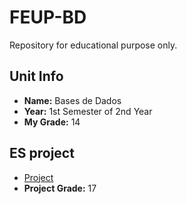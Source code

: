 # FEUP-BD
Repository for educational purpose only.

## Unit Info
- __Name:__ Bases de Dados
- __Year:__ 1st Semester of 2nd Year
- __My Grade:__ 14

## ES project
- [Project](project/) 
- __Project Grade:__ 17
